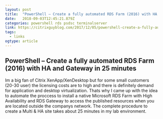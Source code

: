 ```yaml
---
layout: post 
title:  "PowerShell – Create a fully automated RDS Farm (2016) with HA and Gateway in 25 minutes – CitrixGuyBlog" 
date:   2018-09-03T12:45:21.879Z 
categories: powershell rds psdsc terminalserver
link: https://citrixguyblog.com/2017/12/05/powershell-create-a-fully-automated-rds-farm-2016-with-ha-and-gateway-in-25-minutes/ 
tags:
  - links
ogtype: article 
---
```


## PowerShell – Create a fully automated RDS Farm (2016) with HA and Gateway in 25 minutes

Im a big fan of Citrix XenApp/XenDesktop but for some small customers (20-30 user) the licensing costs are to high and there is definitely demand for application and desktop virtualization. Thats why I came up with the idea to automate the proccess to install a native Microsoft RDS Farm with High Availability and RDS Gateway to access the published resources when you are located outside the companys network. The complete procedure to create a Multi & HA site takes about 25 minutes in my lab environment.